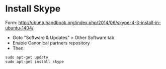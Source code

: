 Install Skype
=============

Form: <http://ubuntuhandbook.org/index.php/2014/06/skype-4-3-install-in-ubuntu-1404/>

- Goto "Software & Updates" >  Other Software tab
- Enable Canonical partners repository
- Then:
```
sudo apt-get update
sudo apt-get install skype
```

